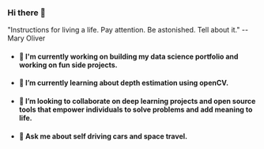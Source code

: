 ### Hi there 👋
"Instructions for living a life. Pay attention. Be astonished. Tell about it." -- Mary Oliver 

* #### 🔭 I'm currently working on building my data science portfolio and working on fun side projects.

* #### 🌱 I’m currently learning about depth estimation using openCV.

* #### 👯 I’m looking to collaborate on deep learning projects and open source tools that empower individuals to solve problems and add meaning to life.

* #### 💬 Ask me about self driving cars and space travel.

